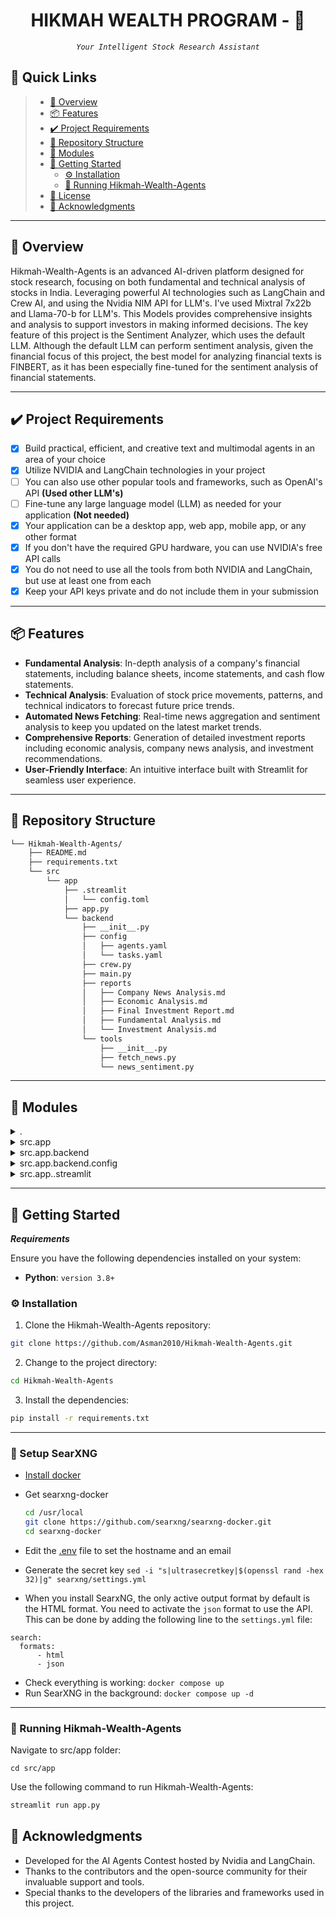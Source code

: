 <p align="center">
    <h1 align="center">HIKMAH WEALTH PROGRAM - 🤖</h1>
</p>
<p align="center">
    <em><code>Your Intelligent Stock Research Assistant</code></em>

## 🔗 Quick Links

> - [📍 Overview](#-overview)
> - [📦 Features](#-features)
> - [✔️ Project Requirements](#-project-requirements)
> - [📂 Repository Structure](#-repository-structure)
> - [🧩 Modules](#-modules)
> - [🚀 Getting Started](#-getting-started)
>   - [⚙️ Installation](#️-installation)
>   - [🤖 Running Hikmah-Wealth-Agents](#-running-Hikmah-Wealth-Agents)
> - [📄 License](#-license)
> - [👏 Acknowledgments](#-acknowledgments)

---

## 📍 Overview

Hikmah-Wealth-Agents is an advanced AI-driven platform designed for stock research, focusing on both fundamental and technical analysis of stocks in India. Leveraging powerful AI technologies such as LangChain and Crew AI, and using the Nvidia NIM API for LLM's. I've used Mixtral 7x22b and Llama-70-b for LLM's. This Models provides comprehensive insights and analysis to support investors in making informed decisions. The key feature of this project is the Sentiment Analyzer, which uses the default LLM. Although the default LLM can perform sentiment analysis, given the financial focus of this project, the best model for analyzing financial texts is FINBERT, as it has been especially fine-tuned for the sentiment analysis of financial statements.

---

## ✔️ Project Requirements 

- [x] Build practical, efficient, and creative text and multimodal agents in an area of your choice
- [x] Utilize NVIDIA and LangChain technologies in your project
- [ ] You can also use other popular tools and frameworks, such as OpenAI's API **(Used other LLM's)**
- [ ] Fine-tune any large language model (LLM) as needed for your application **(Not needed)**
- [x] Your application can be a desktop app, web app, mobile app, or any other format
- [x] If you don't have the required GPU hardware, you can use NVIDIA's free API calls
- [x] You do not need to use all the tools from both NVIDIA and LangChain, but use at least one from each
- [x] Keep your API keys private and do not include them in your submission

---
## 📦 Features

- **Fundamental Analysis**: In-depth analysis of a company's financial statements, including balance sheets, income statements, and cash flow statements.
- **Technical Analysis**: Evaluation of stock price movements, patterns, and technical indicators to forecast future price trends.
- **Automated News Fetching**: Real-time news aggregation and sentiment analysis to keep you updated on the latest market trends.
- **Comprehensive Reports**: Generation of detailed investment reports including economic analysis, company news analysis, and investment recommendations.
- **User-Friendly Interface**: An intuitive interface built with Streamlit for seamless user experience.

---

## 📂 Repository Structure

```sh
└── Hikmah-Wealth-Agents/
    ├── README.md
    ├── requirements.txt
    └── src
        └── app
            ├── .streamlit
            │   └── config.toml
            ├── app.py
            └── backend
                ├── __init__.py
                ├── config
                │   ├── agents.yaml
                │   └── tasks.yaml
                ├── crew.py
                ├── main.py
                ├── reports
                │   ├── Company News Analysis.md
                │   ├── Economic Analysis.md
                │   ├── Final Investment Report.md
                │   ├── Fundamental Analysis.md
                │   └── Investment Analysis.md
                └── tools
                    ├── __init__.py
                    ├── fetch_news.py
                    └── news_sentiment.py
```

---

## 🧩 Modules

<details closed><summary>.</summary>

| File                                                                                                   | Summary                                                       |
| ---                                                                                                    | ---                                                           |
| [requirements.txt](https://github.com/Asman2010/Hikmah-Wealth-Agents.git/blob/master/requirements.txt) | Lists the Python dependencies required for the project.       |

</details>

<details closed><summary>src.app</summary>

| File                                                                                       | Summary                                      |
| ---                                                                                        | ---                                          |
| [app.py](https://github.com/Asman2010/Hikmah-Wealth-Agents.git/blob/master/src/app/app.py) | Main application file for the Streamlit app. |

</details>

<details closed><summary>src.app.backend</summary>

| File                                                                                                 | Summary                                                      |
| ---                                                                                                  | ---                                                          |
| [main.py](https://github.com/Asman2010/Hikmah-Wealth-Agents.git/blob/master/src/app/backend/main.py) | Entry point for the backend operations.                      |
| [crew.py](https://github.com/Asman2010/Hikmah-Wealth-Agents.git/blob/master/src/app/backend/crew.py) | Manages the Crew AI functionalities and integrations.        |

</details>

<details closed><summary>src.app.backend.config</summary>

| File                                                                                                                | Summary                                          |
| ---                                                                                                                 | ---                                              |
| [tasks.yaml](https://github.com/Asman2010/Hikmah-Wealth-Agents.git/blob/master/src/app/backend/config/tasks.yaml)   | Configuration for various analysis tasks.        |
| [agents.yaml](https://github.com/Asman2010/Hikmah-Wealth-Agents.git/blob/master/src/app/backend/config/agents.yaml) | Configuration for AI agents and their behaviors. |

</details>

<details closed><summary>src.app..streamlit</summary>

| File                                                                                                            | Summary                                |
| ---                                                                                                             | ---                                    |
| [config.toml](https://github.com/Asman2010/Hikmah-Wealth-Agents.git

/blob/master/src/app/.streamlit/config.toml) | Configuration file for Streamlit setup.|

</details>

---

## 🚀 Getting Started

***Requirements***

Ensure you have the following dependencies installed on your system:

* **Python**: `version 3.8+`

### ⚙️ Installation

1. Clone the Hikmah-Wealth-Agents repository:

```sh
git clone https://github.com/Asman2010/Hikmah-Wealth-Agents.git
```

2. Change to the project directory:

```sh
cd Hikmah-Wealth-Agents
```

3. Install the dependencies:

```sh
pip install -r requirements.txt
```
---
### 🛜 Setup SearXNG

- [Install docker](https://docs.docker.com/install/ "https://docs.docker.com/install/")
- Get searxng-docker
    
    ```sh
    cd /usr/local
    git clone https://github.com/searxng/searxng-docker.git
    cd searxng-docker
    ```
    
- Edit the [.env](https://github.com/searxng/searxng-docker/blob/master/.env "https://github.com/searxng/searxng-docker/blob/master/.env") file to set the hostname and an email
- Generate the secret key `sed -i "s|ultrasecretkey|$(openssl rand -hex 32)|g" searxng/settings.yml`
- When you install SearxNG, the only active output format by default is the HTML format. You need to activate the `json` format to use the API. This can be done by adding the following line to the `settings.yml` file:

```
search:   
  formats:      
	  - html       
	  - json
```
- Check everything is working: `docker compose up`
- Run SearXNG in the background: `docker compose up -d`
---


### 🤖 Running Hikmah-Wealth-Agents

Navigate to src/app folder:

```
cd src/app
```

Use the following command to run Hikmah-Wealth-Agents:

```sh
streamlit run app.py
```

## 👏 Acknowledgments

- Developed for the AI Agents Contest hosted by Nvidia and LangChain.
- Thanks to the contributors and the open-source community for their invaluable support and tools.
- Special thanks to the developers of the libraries and frameworks used in this project.

